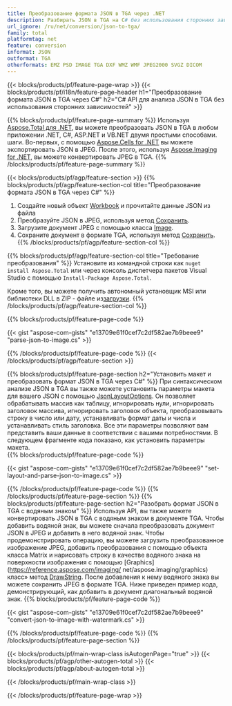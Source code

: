 ```yaml
---
title: Преобразование формата JSON в TGA через .NET
description: Разбирать JSON в TGA на C# без использования сторонних зависимостей
url_ignore: /ru/net/conversion/json-to-tga/
family: total
platformtag: net
feature: conversion
informat: JSON
outformat: TGA
otherformats: EMZ PSD IMAGE TGA DXF WMZ WMF JPEG2000 SVGZ DICOM
---
```

{{< blocks/products/pf/feature-page-wrap >}}
{{< blocks/products/pf/i18n/feature-page-header h1="Преобразование формата JSON в TGA через C#" h2="C# API для анализа JSON в TGA без использования сторонних зависимостей" >}}

{{% blocks/products/pf/feature-page-summary %}}
Используя [Aspose.Total для .NET](https://products.aspose.com/total/net/), вы можете преобразовать JSON в TGA в любом приложении .NET, C#, ASP.NET и VB.NET двумя простыми способами. шаги. Во-первых, с помощью [Aspose.Cells for .NET](https://products.aspose.com/cells/net/) вы можете экспортировать JSON в JPEG. После этого, используя [Aspose.Imaging for .NET](https://products.aspose.com/imaging/net/), вы можете конвертировать JPEG в TGA.
{{% /blocks/products/pf/feature-page-summary  %}}

{{< blocks/products/pf/agp/feature-section >}}
{{% blocks/products/pf/agp/feature-section-col title="Преобразование формата JSON в TGA через C#" %}}
1. Создайте новый объект [Workbook](https://reference.aspose.com/cells/net/aspose.cells/workbook) и прочитайте данные JSON из файла
2. Преобразуйте JSON в JPEG, используя метод [Сохранить](https://reference.aspose.com/cells/net/aspose.cells.workbook/save/methods/4).
3. Загрузите документ JPEG с помощью класса [Image](https://reference.aspose.com/imaging/net/aspose.imaging/image).
4. Сохраните документ в формате TGA, используя метод [Сохранить](https://reference.aspose.com/imaging/net/aspose.imaging.image/save/methods/4).
{{% /blocks/products/pf/agp/feature-section-col %}}

{{% blocks/products/pf/agp/feature-section-col title="Требование преобразования" %}}
Установите из командной строки как ```nuget install Aspose.Total``` или через консоль диспетчера пакетов Visual Studio с помощью ```Install-Package Aspose.Total```.

Кроме того, вы можете получить автономный установщик MSI или библиотеки DLL в ZIP - файле из[загрузки](https://releases.aspose.comtotal/net).
{{% /blocks/products/pf/agp/feature-section-col %}}

{{% blocks/products/pf/feature-page-code %}}

{{< gist "aspose-com-gists" "e13709e61f0cef7c2df582ae7b9beee9" "parse-json-to-image.cs" >}}


{{% /blocks/products/pf/feature-page-code %}}
{{< /blocks/products/pf/agp/feature-section >}}

{{% blocks/products/pf/feature-page-section  h2="Установить макет и преобразовать формат JSON в TGA через С#" %}}
При синтаксическом анализе JSON в TGA вы также можете установить параметры макета для вашего JSON с помощью [JsonLayoutOptions](https://reference.aspose.com/cells/net/aspose.cells.utility/jsonlayoutoptions). Он позволяет обрабатывать массив как таблицу, игнорировать нули, игнорировать заголовок массива, игнорировать заголовок объекта, преобразовывать строку в число или дату, устанавливать формат даты и числа и устанавливать стиль заголовка. Все эти параметры позволяют вам представить ваши данные в соответствии с вашими потребностями. В следующем фрагменте кода показано, как установить параметры макета.  
{{% blocks/products/pf/feature-page-code %}}

{{< gist "aspose-com-gists" "e13709e61f0cef7c2df582ae7b9beee9" "set-layout-and-parse-json-to-image.cs" >}}

{{% /blocks/products/pf/feature-page-code  %}}
{{% /blocks/products/pf/feature-page-section %}}
{{% blocks/products/pf/feature-page-section  h2="Разобрать формат JSON в TGA с водяным знаком" %}}
Используя API, вы также можете конвертировать JSON в TGA с водяным знаком в документе TGA. Чтобы добавить водяной знак, вы можете сначала преобразовать документ JSON в JPEG и добавить в него водяной знак. Чтобы продемонстрировать операцию, вы можете загрузить преобразованное изображение JPEG, добавить преобразования с помощью объекта класса Matrix и нарисовать строку в качестве водяного знака на поверхности изображения с помощью [Graphics](https://reference.aspose.com/imaging/ net/aspose.imaging/graphics) класс» метод [DrawString](https://reference.aspose.com/imaging/net/aspose.imaging/graphics/methods/drawstring). После добавления к нему водяного знака вы можете сохранить JPEG в формате TGA. Ниже приведен пример кода, демонстрирующий, как добавить в документ диагональный водяной знак. 
{{% blocks/products/pf/feature-page-code %}}

{{< gist "aspose-com-gists" "e13709e61f0cef7c2df582ae7b9beee9" "convert-json-to-image-with-watermark.cs" >}}

{{% /blocks/products/pf/feature-page-code  %}}
{{% /blocks/products/pf/feature-page-section %}}

{{< blocks/products/pf/main-wrap-class isAutogenPage="true" >}}
{{< blocks/products/pf/agp/other-autogen-total >}}
{{< blocks/products/pf/agp/about-autogen-total >}}

{{< /blocks/products/pf/main-wrap-class >}}

{{< /blocks/products/pf/feature-page-wrap >}}